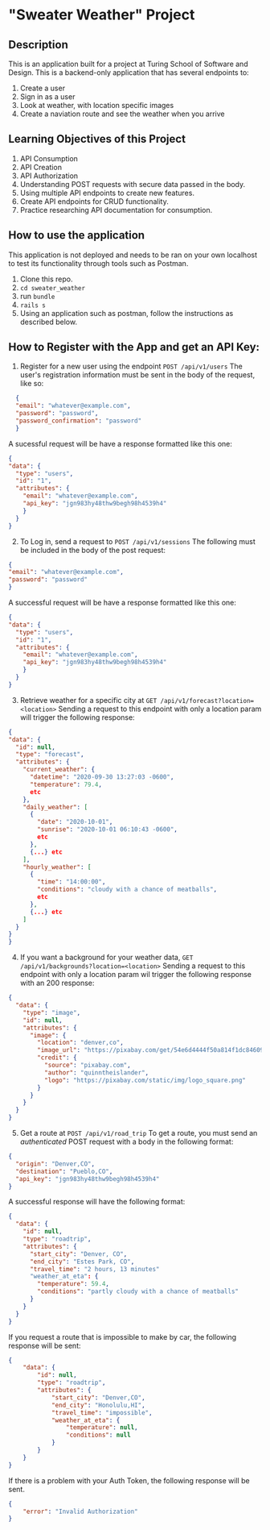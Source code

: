 # "Sweater Weather" Project
## Description
This is an application built for a project at Turing School of Software and Design.  This is a backend-only application that has several endpoints to:
   1.  Create a user
   2.  Sign in as a user
   3.  Look at weather, with location specific images
   4.  Create a naviation route and see the weather when you arrive


## Learning Objectives of this Project 
1.  API Consumption
2.  API Creation
3.  API Authorization
4.  Understanding POST requests with secure data passed in the body.
5.  Using multiple API endpoints to create new features.
6.  Create API endpoints for CRUD functionality.
7.  Practice researching API documentation for consumption.

## How to use the application
This application is not deployed and needs to be ran on your own localhost to test its functionality through tools such as Postman.
1.  Clone this repo.
2.  `cd sweater_weather`
3.  run `bundle`
4.  `rails s`
5.  Using an application such as postman, follow the instructions as described below.


## How to Register with the App and get an API Key:
1. Register for a new user using the endpoint `POST /api/v1/users`
  The user's registration information must be sent in the body of the request, like so:
  ```json
    {
    "email": "whatever@example.com",
    "password": "password",
    "password_confirmation": "password"
    }
```
  A sucessful request will be have a response formatted like this one:
  ```json
  {
  "data": {
    "type": "users",
    "id": "1",
    "attributes": {
      "email": "whatever@example.com",
      "api_key": "jgn983hy48thw9begh98h4539h4"
      }
    }
  }
```
2.  To Log in, send a request to  `POST /api/v1/sessions`
  The following must be included in the body of the post request:
  ```json
  {
  "email": "whatever@example.com",
  "password": "password"
  }
  ```
  A successful request will be have a response formatted like this one: 
  ```json
  {
  "data": {
    "type": "users",
    "id": "1",
    "attributes": {
      "email": "whatever@example.com",
      "api_key": "jgn983hy48thw9begh98h4539h4"
      }
    }
  }
  ```
3.  Retrieve weather for a specific city at `GET /api/v1/forecast?location=<location>`
  Sending a request to this endpoint with only a location param will trigger the following response:
  ```json
  {
  "data": {
    "id": null,
    "type": "forecast",
    "attributes": {
      "current_weather": {
        "datetime": "2020-09-30 13:27:03 -0600",
        "temperature": 79.4,
        etc
      },
      "daily_weather": [
        {
          "date": "2020-10-01",
          "sunrise": "2020-10-01 06:10:43 -0600",
          etc
        },
        {...} etc
      ],
      "hourly_weather": [
        {
          "time": "14:00:00",
          "conditions": "cloudy with a chance of meatballs",
          etc
        },
        {...} etc
      ]
    }
  }
}
```
4.  If you want a background for your weather data, `GET /api/v1/backgrounds?location=<location>`
Sending a request to this endpoint with only a location param wil trigger the following response with an 200 response:
```json
{
  "data": {
    "type": "image",
    "id": null,
    "attributes": {
      "image": {
        "location": "denver,co",
        "image_url": "https://pixabay.com/get/54e6d4444f50a814f1dc8460962930761c38d6ed534c704c7c2878dd954dc451_640.jpg",
        "credit": {
          "source": "pixabay.com",
          "author": "quinntheislander",
          "logo": "https://pixabay.com/static/img/logo_square.png"
        }
      }
    }
  }
}
```
5.  Get a route at `POST /api/v1/road_trip`
  To get a route, you must send an *authenticated* POST request with a body in the following format:
```json
{
  "origin": "Denver,CO",
  "destination": "Pueblo,CO",
  "api_key": "jgn983hy48thw9begh98h4539h4"
}
```

A successful response will have the following format:

```json
{
  "data": {
    "id": null,
    "type": "roadtrip",
    "attributes": {
      "start_city": "Denver, CO",
      "end_city": "Estes Park, CO",
      "travel_time": "2 hours, 13 minutes"
      "weather_at_eta": {
        "temperature": 59.4,
        "conditions": "partly cloudy with a chance of meatballs"
      }
    }
  }
}
```

If you request a route that is impossible to make by car, the following response will be sent:
```json
{
    "data": {
        "id": null,
        "type": "roadtrip",
        "attributes": {
            "start_city": "Denver,CO",
            "end_city": "Honolulu,HI",
            "travel_time": "impossible",
            "weather_at_eta": {
                "temperature": null,
                "conditions": null
            }
        }
    }
}
```
If there is a problem with your Auth Token, the following response will be sent.
```json
{
    "error": "Invalid Authorization"
}
```
